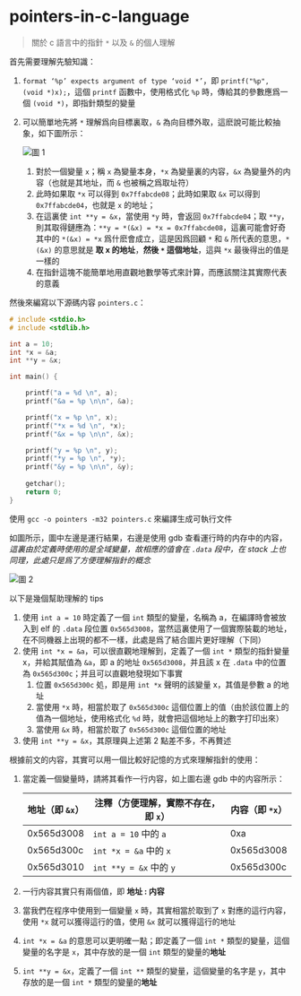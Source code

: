 # pointers-in-c-language

>   關於 c 語言中的指針 `*` 以及 `&` 的個人理解

首先需要理解先驗知識：

1.   `format ‘%p’ expects argument of type ‘void *’`，即 `printf("%p", (void *)x);`，這個 `printf` 函數中，使用格式化 `%p` 時，傳給其的參數應爲一個 `(void *)`，即指針類型的變量

2.   可以簡單地先將 `*` 理解爲向目標裏取，`&` 為向目標外取，這麽說可能比較抽象，如下圖所示：

     ![圖 1](E:\Pictures\markdown\image-20230601154617669.png)

     1.   對於一個變量 `x`；稱 `x` 為變量本身，`*x` 為變量裏的内容，`&x` 為變量外的内容（也就是其地址，而 `&` 也被稱之爲取址符）
     2.   此時如果取 `*x` 可以得到 `0x7ffabcde08`；此時如果取 `&x` 可以得到 `0x7ffabcde04`，也就是 `x` 的地址；
     3.   在這裏使 `int **y = &x`，當使用 `*y` 時，會返回 `0x7ffabcde04`；取 `**y`，則其取得鏈應為：`**y = *(&x) = *x = 0x7ffabcde08`，這裏可能會好奇其中的 `*(&x) = *x` 爲什麽會成立，這是因爲回顧 `*` 和 `&` 所代表的意思，`*(&x)` 的意思就是 **取 x 的地址**，**然後 `*` 這個地址**，這與 `*x` 最後得出的值是一樣的
     4.   在指針這塊不能簡單地用直觀地數學等式來計算，而應該關注其實際代表的意義

然後來編寫以下源碼内容 `pointers.c`：

```c
# include <stdio.h>
# include <stdlib.h>

int a = 10;
int *x = &a;
int **y = &x;

int main() {

	printf("a = %d \n", a);
	printf("&a = %p \n\n", &a);

	printf("x = %p \n", x);
	printf("*x = %d \n", *x);
	printf("&x = %p \n\n", &x);

	printf("y = %p \n", y);
	printf("*y = %p \n", *y);
	printf("&y = %p \n\n", &y);
	
	getchar();
	return 0; 
}
```

使用 `gcc -o pointers -m32 pointers.c` 來編譯生成可執行文件

如圖所示，圖中左邊是運行結果，右邊是使用 gdb 查看運行時的内存中的内容，*這裏由於定義時使用的是全域變量，故相應的值會在 `.data` 段中，在 stack 上也同理，此處只是爲了方便理解指針的概念*

![圖 2](E:\Pictures\markdown\image-20230601142720318.png)

以下是幾個幫助理解的 tips

1.   使用 `int a = 10` 時定義了一個 `int` 類型的變量，名稱為 a，在編譯時會被放入到 elf 的 `.data` 段位置 `0x565d3008`，當然這裏使用了一個實際裝載的地址，在不同機器上出現的都不一樣，此處是爲了結合圖片更好理解（下同）
2.   使用 `int *x = &a`，可以很直觀地理解到，定義了一個 `int *` 類型的指針變量 x，并給其賦值為 `&a`，即 a 的地址 `0x565d3008`，并且該 x 在 `.data` 中的位置為 `0x565d300c`；并且可以直觀地發現如下事實
     1.   位置 `0x565d300c` 処，即是用 `int *x` 聲明的該變量 x，其值是參數 a 的地址
     2.   當使用 `*x` 時，相當於取了 `0x565d300c` 這個位置上的值（由於該位置上的值為一個地址，使用格式化 `%d` 時，就會把這個地址上的數字打印出來）
     3.   當使用 `&x` 時，相當於取了 `0x565d300c` 這個位置的地址
3.   使用 `int **y = &x`，其原理與上述第 2 點差不多，不再贅述

根據前文的内容，其實可以用一個比較好記憶的方式來理解指針的使用：

1.   當定義一個變量時，請將其看作一行内容，如上圖右邊 gdb 中的内容所示：

     | 地址（即 `&x`） | 注釋（方便理解，實際不存在，即 `x`） | 内容（即 `*x`） |
     | --------------- | ------------------------------------ | --------------- |
     | 0x565d3008      | `int a = 10` 中的 `a`                | 0xa             |
     | 0x565d300c      | `int *x = &a` 中的 `x`               | 0x565d3008      |
     | 0x565d3010      | `int **y = &x` 中的 `y`              | 0x565d300c      |

2.   一行内容其實只有兩個值，即 **地址 : 内容**

3.   當我們在程序中使用到一個變量 `x` 時，其實相當於取到了 `x` 對應的這行内容，使用 `*x` 就可以獲得這行的值，使用 `&x` 就可以獲得這行的地址

4.   `int *x = &a` 的意思可以更明確一點；即定義了一個 `int *` 類型的變量，這個變量的名字是 `x`，其中存放的是一個 `int` 類型的變量的**地址**

5.   `int **y = &x`，定義了一個 `int **` 類型的變量，這個變量的名字是 `y`，其中存放的是一個 `int *` 類型的變量的**地址**
